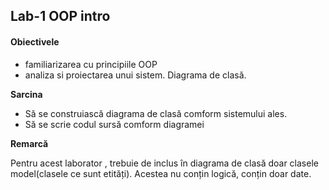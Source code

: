 ## Lab-1 OOP intro

#### Obiectivele
- familiarizarea cu principiile OOP
- analiza si proiectarea unui sistem. Diagrama de clasă.

**Sarcina**

- Să se construiască diagrama de clasă comform sistemului ales.
- Să se scrie codul sursă comform diagramei

**Remarcă**

Pentru acest laborator , trebuie de inclus în diagrama de clasă doar clasele model(clasele ce sunt etități). Acestea nu conțin logică, 
conțin doar date.
